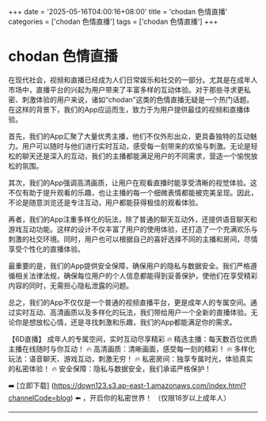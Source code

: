 +++
date = '2025-05-16T04:00:16+08:00'
title = 'chodan 色情直播'
categories = ['chodan 色情直播']
tags = ['chodan 色情直播']
+++

# chodan 色情直播

在现代社会，视频和直播已经成为人们日常娱乐和社交的一部分。尤其是在成年人市场中，直播平台的兴起为用户带来了丰富多样的互动体验。对于那些寻求更私密、刺激体验的用户来说，诸如“chodan”这类的色情直播无疑是一个热门话题。在这样的背景下，我们的App应运而生，致力于为用户提供最佳的视频和直播体验。

首先，我们的App汇聚了大量优秀主播，他们不仅外形出众，更具备独特的互动魅力。用户可以随时与他们进行实时互动，感受每一刻带来的欢愉与刺激。无论是轻松的聊天还是深入的互动，我们的主播都能满足用户的不同需求，营造一个愉悦放松的氛围。

其次，我们的App强调高清画质，让用户在观看直播时能享受清晰的视觉体验。这不仅有助于提升观看的乐趣，也让主播的每一个细微表情都能被完美呈现。因此，不论是随意浏览还是专注互动，用户都能获得极佳的观看体验。

再者，我们的App注重多样化的玩法，除了普通的聊天互动外，还提供语音聊天和游戏互动功能。这样的设计不仅丰富了用户的使用体验，还打造了一个充满欢乐与刺激的社交环境。同时，用户也可以根据自己的喜好选择不同的主播和房间，尽情享受个性化的直播体验。

最重要的是，我们的App提供安全保障，确保用户的隐私与数据安全。我们严格遵循相关法律法规，确保每位用户的个人信息都能得到妥善保护，使他们在享受精彩内容的同时，无需担心隐私泄露的问题。

总之，我们的App不仅仅是一个普通的视频直播平台，更是成年人的专属空间。通过实时互动、高清画质以及多样化的玩法，我们带给用户一个全新的直播体验。无论你是想放松心情，还是寻找刺激和乐趣，我们的App都能满足你的需求。

【6D直播】
成年人的专属空间，实时互动尽享精彩
🔥 精选主播：每天数百位优质主播在线随时与你互动！
🔥 高清画质：清晰画面，感受每一刻的精彩！
🔥 多样化玩法：语音聊天、游戏互动，刺激无穷！
🔥 私密房间：独享专属时光，体验真实的私密体验！
🔥 安全保障：隐私与数据安全，我们承诺严格保护！

➡️ [立即下载] (https://down123.s3.ap-east-1.amazonaws.com/index.html?channelCode=blog) ⬅️ ，开启你的私密世界！
（仅限18岁以上成年人）

---

